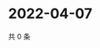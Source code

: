 # 2022-04-07

共 0 条

<!-- BEGIN WEIBO -->
<!-- 最后更新时间 Thu Apr 07 2022 11:25:02 GMT+0800 (China Standard Time) -->

<!-- END WEIBO -->
